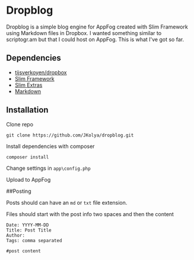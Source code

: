 # Dropblog


Dropblog is a simple blog engine for AppFog created with Slim Framework using Markdown files in Dropbox. I wanted something similar to scriptogr.am but that I could host on AppFog. This is what I've got so far.

## Dependencies

* [tijsverkoyen/dropbox](https://github.com/tijsverkoyen/Dropbox)
* [Slim Framework](http://github.com/codeguy/Slim)
* [Slim Extras](http://github.com/codeguy/Slim-Extras)
* [Markdown](http://github.com/dflydev/dflydev-markdown)


## Installation

Clone repo

    git clone https://github.com/JKolya/dropblog.git

Install dependencies with composer

    composer install

Change settings in `app\config.php`

Upload to AppFog

##Posting

Posts should can have an `md` or `txt` file extension.

Files should start with the post info two spaces and then the content

    Date: YYYY-MM-DD
    Title: Post Title
    Author:
    Tags: comma separated

    #post content